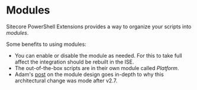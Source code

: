 # Modules

Sitecore PowerShell Extensions provides a way to organize your scripts into *modules*. 

Some benefits to using modules:
* You can enable or disable the module as needed. For this to take full affect the integration should be rebuilt in the ISE.
* The out-of-the-box scripts are in their own module called *Platform*.
* Adam's [post][1] on the module design goes in-depth to why this architectural change was mode after v2.7.

[1]: http://blog.najmanowicz.com/2014/11/01/sitecore-powershell-extensions-3-0-modules-proposal/